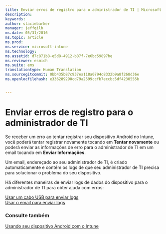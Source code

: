 ```yaml
---
title: Enviar erros de registro para o administrador de TI | Microsoft Intune
description: 
keywords: 
author: staciebarker
manager: jeffgilb
ms.date: 05/31/2016
ms.topic: article
ms.prod: 
ms.service: microsoft-intune
ms.technology: 
ms.assetid: d7c871b8-e5d8-4912-b87f-7e6bc59897be
ms.reviewer: esmich
ms.suite: ems
translationtype: Human Translation
ms.sourcegitcommit: 0bb435b87c937ea118a0794c8332b9a8f268d36e
ms.openlocfilehash: e336289290cd79a2599ccfb7eccbc5df4230555b


---
```



# Enviar erros de registro para o administrador de TI

Se receber um erro ao tentar registrar seu dispositivo Android no Intune, você poderá tentar registrar novamente tocando em **Tentar novamente** ou poderá enviar as informações de erro para o administrador de TI em um email tocando em **Enviar Informações**. 

Um email, endereçado ao seu administrador de TI, é criado automaticamente e contém os logs de que seu administrador de TI precisa para solucionar o problema do seu dispositivo.

Há diferentes maneiras de enviar logs de dados do dispositivo para o administrador de TI para obter ajuda com erros:

[Usar um cabo USB para enviar logs](send-diagnostic-data-logs-to-your-it-administrator-using-a-usb-cable-android.md)</br>
[Usar o email para enviar logs](send-diagnostic-data-logs-to-your-it-administrator-using-email-android.md)

### Consulte também
[Usando seu dispositivo Android com o Intune](using-your-android-device-with-intune.md)


<!--HONumber=Jun16_HO4-->


